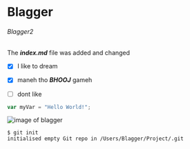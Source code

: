 # Blagger
###### Blagger2

The _**index.md**_ file was added and changed


- [x] I like to dream
- [x] maneh tho _**BHOOJ**_ gameh
- [ ] dont like



``` javascript
var myVar = "Hello World!";
```


![image of blagger](https://www.bbcmicro.co.uk/gameimg/screenshots/Disc002-Blagger.png)

```
$ git init
initialised empty Git repo in /Users/Blagger/Project/.git
```
